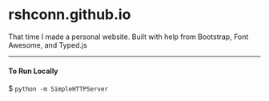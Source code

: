 # rshconn.github.io
That time I made a personal website. 
Built with help from Bootstrap, Font Awesome, and Typed.js

------------------------------
#### To Run Locally
$ `python -m SimpleHTTPServer`
